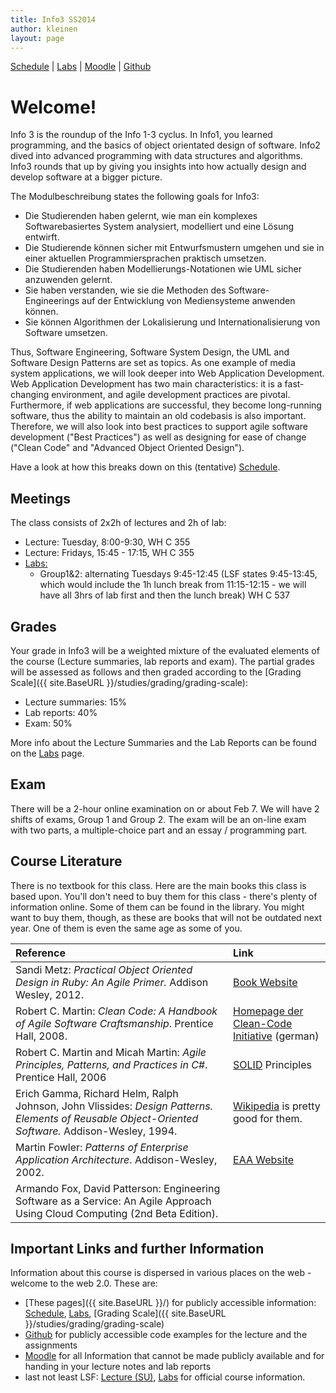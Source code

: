 ```yaml
---
title: Info3 SS2014
author: kleinen
layout: page
---
```


[Schedule](schedule) | [Labs](labs) | [Moodle](https://moodle.htw-berlin.de/course/view.php?id=2786) | [Github](https://github.com/htw-imi-info3)

# Welcome!

Info 3 is the roundup of the Info 1-3 cyclus. In Info1, you learned programming, and the basics of object orientated design of software. Info2 dived into advanced programming with data structures and algorithms. Info3 rounds that up by giving you insights into how actually design and develop software at a bigger picture.

The Modulbeschreibung states the following goals for Info3:

*  Die Studierenden haben gelernt, wie man ein komplexes Softwarebasiertes
   System analysiert, modelliert und eine L&ouml;sung entwirft.
*  Die Studierende k&ouml;nnen sicher mit Entwurfsmustern umgehen und sie in einer
   aktuellen Programmiersprachen praktisch umsetzen.
*  Die Studierenden haben Modellierungs-Notationen wie UML sicher anzuwenden
   gelernt.
*  Sie haben verstanden, wie sie die Methoden des Software- Engineerings auf der
   Entwicklung von Mediensysteme anwenden k&ouml;nnen.
*  Sie k&ouml;nnen Algorithmen der Lokalisierung und Internationalisierung von
   Software umsetzen.

Thus, Software Engineering, Software System Design, the UML and Software Design Patterns are set as topics.
As one example of media system applications, we will look deeper into Web Application Development. Web Application Development has two main characteristics: it is a fast-changing environment, and agile development practices are pivotal. Furthermore, if web applications are successful, they become long-running software, thus the ability to maintain an old codebasis is also important. Therefore, we will also look into best practices to support agile software development ("Best Practices") as well as designing for ease of change ("Clean Code" and "Advanced Object Oriented Design").

Have a look at how this breaks down on this (tentative) [Schedule](schedule).

## Meetings

The class consists of 2x2h of lectures and 2h of lab:

* Lecture: Tuesday, 8:00-9:30, WH C 355
* Lecture: Fridays, 15:45 - 17:15, WH C 355
* [Labs:](labs)
  * Group1&2: alternating Tuesdays 9:45-12:45
  (LSF states 9:45-13:45, which would include
  the 1h lunch break from 11:15-12:15 - we will have
  all 3hrs of lab first and then the lunch break) WH C 537


## Grades

Your grade in Info3 will be a weighted mixture of the evaluated elements of the course (Lecture summaries, lab reports and exam). The partial grades will be assessed as follows and then graded according to the [Grading Scale]({{ site.BaseURL }}/studies/grading/grading-scale):

* Lecture summaries: 15%
* Lab reports: 40%
* Exam: 50%

More info about the Lecture Summaries and the Lab Reports can be found on the [Labs](labs) page.

## Exam

There will be a 2-hour online examination on or about Feb 7. We will have 2 shifts of exams, Group 1 and Group 2.  The exam will be an on-line exam with two parts, a multiple-choice part and an essay / programming part.

## Course Literature

There is no textbook for this class. Here are the main books this class is based upon. You'll don't need to buy them for this class - there's plenty of information online. Some of them can be found in the library. You might want to buy them, though, as these are books that will not be outdated next year. One of them is even the same age as some of you.

| Reference                                                                                                                                         | Link                                                                                       |
|:--------------------------------------------------------------------------------------------------------------------------------------------------|:-------------------------------------------------------------------------------------------|
| Sandi Metz: _Practical Object Oriented Design in Ruby: An Agile Primer._ Addison Wesley, 2012.                                                    | [Book Website](https://www.poodr.com/)                                                      |
| Robert C. Martin: _Clean Code: A Handbook of Agile Software Craftsmanship_. Prentice Hall, 2008.                                                  | [Homepage der Clean-Code Initiative](https://www.clean-code-developer.de/) (german)         |
| Robert C. Martin and Micah Martin: _Agile Principles, Patterns, and Practices in C#_. Prentice Hall, 2006                                         | [SOLID](https://butunclebob.com/ArticleS.UncleBob.PrinciplesOfOod) Principles               |
| Erich Gamma, Richard Helm, Ralph Johnson, John Vlissides: _Design Patterns. Elements of Reusable Object-Oriented Software._ Addison-Wesley, 1994. | [Wikipedia](https://en.wikipedia.org/wiki/Software_design_pattern) is pretty good for them. |
| Martin Fowler: _Patterns of Enterprise Application Architecture_. Addison-Wesley, 2002.                                                           | [EAA Website](https://martinfowler.com/eaaCatalog/)                                         |
| Armando Fox, David Patterson: Engineering Software as a Service: An Agile Approach Using Cloud Computing (2nd Beta Edition).                      |                                                                                            |


## Important Links and further Information

Information about this course is dispersed in various places on the web - welcome to the web 2.0. These are:

* [These pages]({{ site.BaseURL }}/) for publicly accessible information: [Schedule](schedule), [Labs](labs), [Grading Scale]({{ site.BaseURL }}/studies/grading/grading-scale)
* [Github](https://github.com/htw-imi-info3) for publicly accessible code examples for the lecture and the assignments
* [Moodle](https://moodle.htw-berlin.de/course/view.php?id=2786) for all Information that cannot be made publicly available and for handing in your lecture notes and lab reports
*  last not least LSF: [Lecture (SU)](https://lsf.htw-berlin.de/qisserver/rds?state=wsearchv&search=2&veranstaltung.veranstid=92267),  [Labs](https://lsf.htw-berlin.de/qisserver/rds?state=wsearchv&search=2&veranstaltung.veranstid=92268) for official course information.
